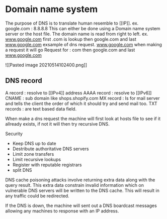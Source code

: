 # Domain name system
The purpose of DNS is to translate human resemble to [[IP]]. 
ex. google.com : 8.8.8.8
This can either be done using a Domain name system server or the host file. The domain name is read from right to left. ex. www.google.com first .com is lookup then google.com and last www.google.com
exsample of dns request. 
www.google.com
when making a request it will go 
Request for : com 
then google.com
and last www.google.com

![[Pasted image 20210514102400.png]]

## DNS record 

A record : resolve to [[IPv4]] address
AAAA record : resolve to [[IPv6]]
CNAME : sub domain like shops.shopify.com
MX record : Is for mail server and tells the client the order of which it should try and send mail too. 
TXT records : are text based data field. 


When make a dns request the machine will first look at hosts file to see if it allready exists, if not it will then try recursive DNS. 






Security 
 -	Keep DNS up to date
 -	Destribute authoritative DNS servers
 -	Limit zone transfers
 -	Limit recursive lookups
 -	Register with reputable registrars 
 -	split DNS

DNS cache poisoning attacks involve returning extra data along with the query result. This extra data constrain invalid information which on vulnerable DNS servers will be written to the DNS cache. This will result in any traffic could be redirected. 

If the DNS is down, the machine will sent out a DNS boardcast messages allowing any machines to response with an IP address. 
